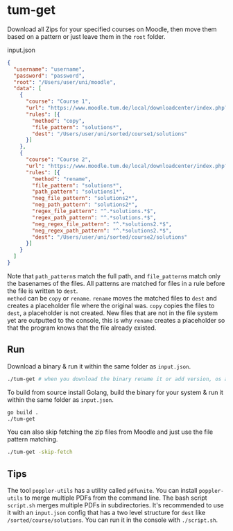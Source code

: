# tum-get

Download all Zips for your specified courses on Moodle, then move them based on a pattern or just leave them in the `root` folder.

input.json
```json
{ 
  "username": "username",
  "password": "password",
  "root": "/Users/user/uni/moodle",
  "data": [
    {
      "course": "Course 1",
      "url": "https://www.moodle.tum.de/local/downloadcenter/index.php?courseid=xxxxx",
      "rules": [{
        "method": "copy",
        "file_pattern": "solutions*",
        "dest": "/Users/user/uni/sorted/course1/solutions"
      }]
    },
    {
      "course": "Course 2",
      "url": "https://www.moodle.tum.de/local/downloadcenter/index.php?courseid=xxxxx",
      "rules": [{
        "method": "rename",
        "file_pattern": "solutions*",
        "path_pattern": "solutions1*",
        "neg_file_pattern": "solutions2*",
        "neg_path_pattern": "solutions2*",
        "regex_file_pattern": "^.*solutions.*$",
        "regex_path_pattern": "^.*solutions.*$",
        "neg_regex_file_pattern": "^.*solutions2.*$",
        "neg_regex_path_pattern": "^.*solutions2.*$",
        "dest": "/Users/user/uni/sorted/course2/solutions"
      }]
    }
  ]
}
```

Note that `path_pattern`s match the full path, and `file_pattern`s match only the basenames of the files.
All patterns are matched for files in a rule before the file is written to `dest`.<br>
`method` can be `copy` or `rename`. `rename` moves the matched files to `dest` and creates a placeholder file where the original was. `copy` copies the files to `dest`, a placeholder is not created.
New files that are not in the file system yet are outputted to the console, this is why `rename` creates a placeholder so that the program knows that the file already existed.<br>


## Run
Download a binary & run it within the same folder as `input.json`.
```bash
./tum-get # when you download the binary rename it or add version, os and architecture to the name
```
To build from source install Golang, build the binary for your system & run it within the same folder as `input.json`.
```bash
go build .
./tum-get
```
You can also skip fetching the zip files from Moodle and just use the file pattern matching.
```bash
./tum-get -skip-fetch
```

## Tips
The tool `poppler-utils` has a utility called `pdfunite`. You can install `poppler-utils` to merge multiple PDFs from the command line.
The bash script `script.sh` merges multiple PDFs in subdirectories. It's recommended to use it with an `input.json` config that has a two level structure for `dest` like `/sorted/course/solutions`. You can run it in the console with `./script.sh`.